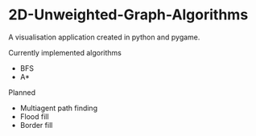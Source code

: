# 2D-Unweighted-Graph-Algorithms
A visualisation application created in python and pygame.

Currently implemented algorithms
- BFS 
- A*

Planned
- Multiagent path finding 
- Flood fill
- Border fill
